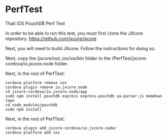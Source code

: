 # PerfTest
Thali iOS PouchDB Perf Test

In order to be able to run this test, you must first clone the JXcore repository. https://github.com/jxcore/jxcore 

Next, you will need to build JXcore. Follow the instructions for doing so.

Next, copy the /jxcore/out_ios/ios/bin folder to the /PerfTest/jxcore-cordova/io.jxcore.node folder.

Next, in the root of PerfTest:

```
cordova platform remove ios
cordova plugin remove io.jxcore.node
cd jxcore-cordova/io.jxcore.node/app
sudo npm install pouchdb express express-pouchdb ua-parser-js memdown tape
cd node_modules/pouchdb
sudo npm install
```

Next, in the root of PerfTest:
```
cordova plugin add jxcore-cordova/io.jxcore.node/
cordova platform add ios
```





